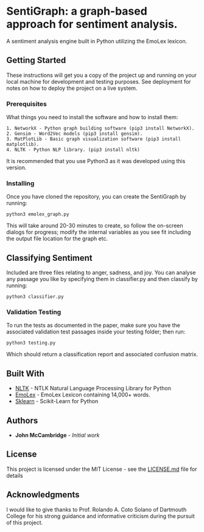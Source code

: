# SentiGraph: a graph-based approach for sentiment analysis.

A sentiment analysis engine built in Python utilizing the EmoLex lexicon.

## Getting Started

These instructions will get you a copy of the project up and running on your local machine for development and testing purposes. See deployment for notes on how to deploy the project on a live system.

### Prerequisites

What things you need to install the software and how to install them:

```
1. NetworkX - Python graph building software (pip3 install NetworkX).
2. Gensim - Word2Vec models (pip3 install gensim).
3. MatPlotLib - Basic graph visualization software (pip3 install matplotlib).
4. NLTK - Python NLP library. (pip3 install nltk)
```

It is recommended that you use Python3 as it was developed using this version.

### Installing

Once you have cloned the repository, you can create the SentiGraph by running:

```
python3 emolex_graph.py
```

This will take around 20-30 minutes to create, so follow the on-screen dialogs for progress; modify the internal variables as you see fit including the output file location for the graph etc.

## Classifying Sentiment

Included are three files relating to anger, sadness, and joy. You can analyse any passage you like by specifying them in classifier.py and then classify by running:

```
python3 classifier.py
```

### Validation Testing

To run the tests as documented in the paper, make sure you have the associated validation test passages inside your testing folder; then run:

```
python3 testing.py
```

Which should return a classification report and associated confusion matrix.

## Built With

* [NLTK](https://www.nltk.org/) - NTLK Natural Language Processing Library for Python
* [EmoLex](https://saifmohammad.com/WebPages/NRC-Emotion-Lexicon.htm) - EmoLex Lexicon containing 14,000+ words.
* [Sklearn](https://scikit-learn.org/stable/) - Scikit-Learn for Python

## Authors

* **John McCambridge** - *Initial work*

## License

This project is licensed under the MIT License - see the [LICENSE.md](LICENSE.md) file for details

## Acknowledgments

I would like to give thanks to Prof. Rolando A. Coto Solano of Dartmouth College for his strong guidance and informative criticism during the pursuit of this project.